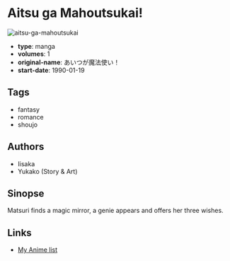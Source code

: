# Aitsu ga Mahoutsukai!

![aitsu-ga-mahoutsukai](https://cdn.myanimelist.net/images/manga/1/15212.jpg)

-   **type**: manga
-   **volumes**: 1
-   **original-name**: あいつが魔法使い！
-   **start-date**: 1990-01-19

## Tags

-   fantasy
-   romance
-   shoujo

## Authors

-   Iisaka
-   Yukako (Story & Art)

## Sinopse

Matsuri finds a magic mirror, a genie appears and offers her three wishes.

## Links

-   [My Anime list](https://myanimelist.net/manga/11242/Aitsu_ga_Mahoutsukai)
